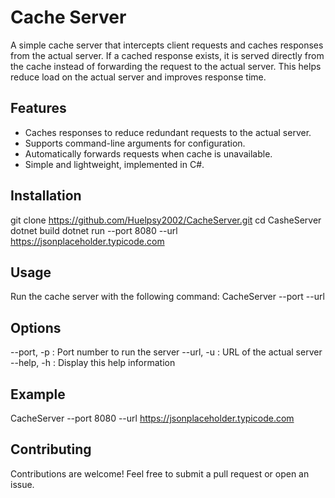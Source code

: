 # Cache Server

A simple cache server that intercepts client requests and caches responses from the actual server. If a cached response exists, it is served directly from the cache instead of forwarding the request to the actual server. This helps reduce load on the actual server and improves response time.

## Features
- Caches responses to reduce redundant requests to the actual server.
- Supports command-line arguments for configuration.
- Automatically forwards requests when cache is unavailable.
- Simple and lightweight, implemented in C#.



## Installation
git clone https://github.com/Huelpsy2002/CacheServer.git
cd CasheServer 
dotnet build
dotnet run --port 8080 --url https://jsonplaceholder.typicode.com


## Usage
Run the cache server with the following command:
CacheServer --port <port> --url <url>

## Options
--port, -p      : Port number to run the server
--url, -u       : URL of the actual server
--help, -h      : Display this help information

## Example
CacheServer --port 8080 --url https://jsonplaceholder.typicode.com



## Contributing
Contributions are welcome! Feel free to submit a pull request or open an issue.

